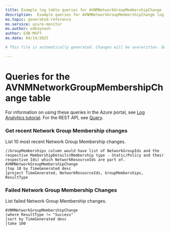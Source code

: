 ```yaml
---
title: Example log table queries for AVNMNetworkGroupMembershipChange
description:  Example queries for AVNMNetworkGroupMembershipChange log table
ms.topic: generated-reference
ms.service: azure-monitor
ms.author: edbaynash
author: EdB-MSFT
ms.date: 04/14/2025

# This file is automatically generated. Changes will be overwritten. Do not change this file directly. 

---
```


# Queries for the AVNMNetworkGroupMembershipChange table

For information on using these queries in the Azure portal, see [Log Analytics tutorial](/azure/azure-monitor/logs/log-analytics-tutorial). For the REST API, see [Query](/rest/api/loganalytics/query).


### Get recent Network Group Membership changes  


List 10 most recent Network Group Membership changes.  

```query
//GroupMemberships column would have list of NetworkGroupIds and the respective MembershipDetails(Membership type - Static/Policy and their respective Ids) which NetworkResourceIds are part of.
AVNMNetworkGroupMembershipChange
|top 10 by TimeGenerated desc
|project TimeGenerated, NetworkResourceIds, GroupMemberships, ResultType

```



### Failed Network Group Membership Changes  


List failed Network Group Membership changes.  

```query
AVNMNetworkGroupMembershipChange
|where ResultType != "Success"
|sort by TimeGenerated desc
|take 100

```

